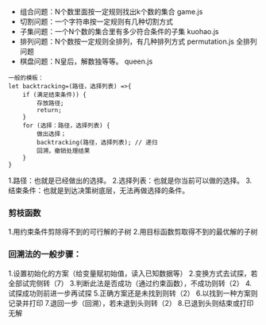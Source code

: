 - 组合问题：N个数⾥⾯按⼀定规则找出k个数的集合 game.js
- 切割问题：⼀个字符串按⼀定规则有⼏种切割⽅式
- ⼦集问题：⼀个N个数的集合⾥有多少符合条件的⼦集 kuohao.js
- 排列问题：N个数按⼀定规则全排列，有⼏种排列⽅式  permutation.js 全排列问题
- 棋盘问题：N皇后，解数独等等。 queen.js

```
一般的模板：
let backtracking=(路径，选择列表) =>{
    if (满足结束条件)) {
        存放路径;
        return;
    }
    for (选择：路径，选择列表) {
        做出选择；
        backtracking(路径，选择列表); // 递归
        回溯，撤销处理结果
    }
}
```
1.路径：也就是已经做出的选择。
2.选择列表：也就是你当前可以做的选择。
3.结束条件：也就是到达决策树底层，无法再做选择的条件。
### 剪枝函数
1.用约束条件剪除得不到的可行解的子树
2.用目标函数剪取得不到的最优解的子树

### 回溯法的一般步骤：
1.设置初始化的方案（给变量赋初始值，读入已知数据等）
2.变换方式去试探，若全部试完侧转（7）
3.判断此法是否成功（通过约束函数），不成功则转（2）
4.试探成功则前进一步再试探
5.正确方案还是未找到则转（2）
6.以找到一种方案则记录并打印
7.退回一步（回溯），若未退到头则转（2）
8.已退到头则结束或打印无解